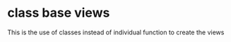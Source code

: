
# class base views

This is the use of classes instead of individual function to create the views

